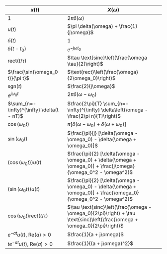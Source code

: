 | $x(t)$                           | $X(\omega)$                                             |
|--------------------------------------|-------------------------------------------------------------|
| $1$                                  | $2\pi \delta(\omega)$                                       |
| $u(t)$                               | $\pi \delta(\omega) + \frac{1}{j\omega}$                    |
| $\delta(t)$                          | $1$                                                         |
| $\delta(t - t_0)$                    | $e^{-j\omega t_0}$                                          |
| $\text{rect}(t/\tau)$                | $\tau \text{sinc}\left(\frac{\omega \tau}{2}\right)$        |
| $\frac{\sin(\omega_0 t)}{\pi t}$     | $\text{rect}\left(\frac{\omega}{2\omega_0}\right)$          |
| $\text{sgn}(t)$                      | $\frac{2}{j\omega}$                                         |
| $e^{j\omega_0 t}$                    | $2\pi \delta(\omega - \omega_0)$                            |
| $\sum_{n=-\infty}^{\infty} \delta(t - nT)$ | $\frac{2\pi}{T} \sum_{n=-\infty}^{\infty} \delta\left(\omega - \frac{2\pi n}{T}\right)$ |
| $\cos(\omega_0 t)$                   | $\pi [\delta(\omega - \omega_0) + \delta(\omega + \omega_0)]$ |
| $\sin(\omega_0 t)$                   | $\frac{\pi}{j} [\delta(\omega - \omega_0) - \delta(\omega + \omega_0)]$ |
| $(\cos(\omega_0 t)) u(t)$            | $\frac{\pi}{2} [\delta(\omega - \omega_0) + \delta(\omega + \omega_0)] + \frac{j\omega}{\omega_0^2 - \omega^2}$ |
| $(\sin(\omega_0 t)) u(t)$            | $\frac{\pi}{2} [\delta(\omega - \omega_0) - \delta(\omega + \omega_0)] + \frac{\omega_0}{\omega_0^2 - \omega^2}$ |
| $\cos(\omega_0 t) \text{rect}(t/\tau)$ | $\tau \text{sinc}\left(\frac{\omega - \omega_0}{2\pi}\right) + \tau \text{sinc}\left(\frac{\omega + \omega_0}{2\pi}\right)$ |
| $e^{-a t} u(t), \ \text{Re}(a) > 0$  | $\frac{1}{a + j\omega}$                                      |
| $t e^{-a t} u(t), \ \text{Re}(a) > 0$ | $\frac{1}{(a + j\omega)^2}$                                  |
